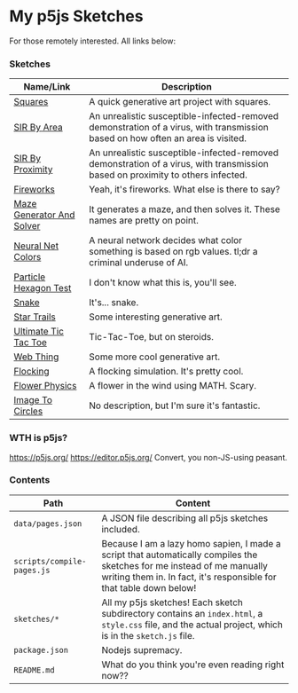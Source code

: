 # My p5js Sketches
For those remotely interested. All links below:

### Sketches

| Name/Link | Description |
|-|-|
|[Squares](https://bubbybabur.github.io/Sketches/sketches/CAC/squares)|A quick generative art project with squares.|
|[SIR By Area](https://bubbybabur.github.io/Sketches/sketches/SIR/SIR-by-area)|An unrealistic susceptible-infected-removed demonstration of a virus, with transmission based on how often an area is visited.|
|[SIR By Proximity](https://bubbybabur.github.io/Sketches/sketches/SIR/SIR-by-proximity)|An unrealistic susceptible-infected-removed demonstration of a virus, with transmission based on proximity to others infected.|
|[Fireworks](https://bubbybabur.github.io/Sketches/sketches/fireworks)|Yeah, it's fireworks. What else is there to say?|
|[Maze Generator And Solver](https://bubbybabur.github.io/Sketches/sketches/maze-generator-and-solver)|It generates a maze, and then solves it. These names are pretty on point.|
|[Neural Net Colors](https://bubbybabur.github.io/Sketches/sketches/neural-net-colors)|A neural network decides what color something is based on rgb values. tl;dr a criminal underuse of AI.|
|[Particle Hexagon Test](https://bubbybabur.github.io/Sketches/sketches/particle-hexagon-test)|I don't know what this is, you'll see.|
|[Snake](https://bubbybabur.github.io/Sketches/sketches/snake)|It's... snake.|
|[Star Trails](https://bubbybabur.github.io/Sketches/sketches/startrails)|Some interesting generative art.|
|[Ultimate Tic Tac Toe](https://bubbybabur.github.io/Sketches/sketches/ult-tic-tac-toe)|Tic-Tac-Toe, but on steroids.|
|[Web Thing](https://bubbybabur.github.io/Sketches/sketches/web-thing)|Some more cool generative art.|
|[Flocking](https://bubbybabur.github.io/Sketches/sketches/flocking)|A flocking simulation. It's pretty cool.|
|[Flower Physics](https://bubbybabur.github.io/Sketches/sketches/flower)|A flower in the wind using MATH. Scary.|
|[Image To Circles](https://bubbybabur.github.io/Sketches/sketches/imagetocircles)|No description, but I'm sure it's fantastic.|

### WTH is p5js?
https://p5js.org/
https://editor.p5js.org/
Convert, you non-JS-using peasant.

### Contents

| Path | Content |
|-|-|
|```data/pages.json```| A JSON file describing all p5js sketches included. |
|```scripts/compile-pages.js```| Because I am a lazy homo sapien, I made a script that automatically compiles the sketches for me instead of me manually writing them in. In fact, it's responsible for that table down below!|
|```sketches/*```| All my p5js sketches! Each sketch subdirectory contains an ```index.html```, a ```style.css``` file, and the actual project, which is in the ```sketch.js``` file.|
|```package.json```| Nodejs supremacy. |
|```README.md```| What do you think you're even reading right now??|
